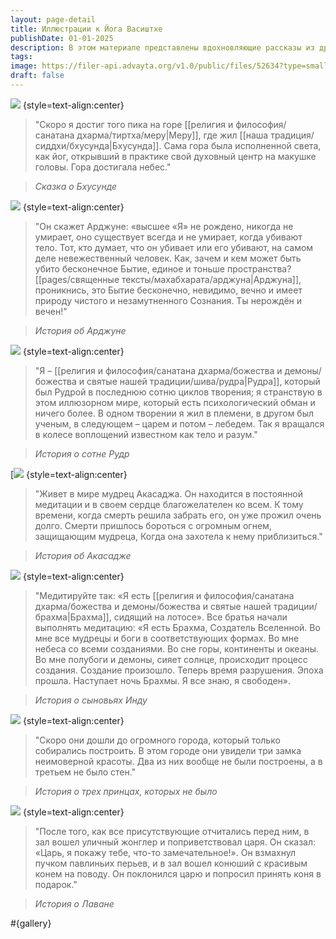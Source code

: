 ```yaml
---
layout: page-detail
title: Иллюстрации к Йога Васиштхе
publishDate: 01-01-2025
description: В этом материале представлены вдохновляющие рассказы из древнего великого йогического текста «Йога Васиштха» с иллюстрациями к ключевым эпизодам. Через легенды и притчи раскрываются глубокие философские истины о природе сознания, бессмертии и духовном пути. Истории о Бхусунде, Арджуне, Рудре, Акасадже и других мудрецах демонстрируют вечное единство бытия и иллюзорность мира, раскрывая суть йоги и сознания. Иллюстрации помогают лучше погрузиться в суть сказаний и визуализировать внутренний мир йогов и мудрецов. Этот материал — ценное духовное чтение для всех, кто стремится к мудрости и просветлению.
tags:
image: https://filer-api.advayta.org/v1.0/public/files/52634?type=small
draft: false
---
```


[![](https://filer-api.advayta.org/v1.0/public/files/52634?size=medium)](https://filer-api.advayta.org/v1.0/public/files/52635?size=medium) {style=text-align:center}

> "Скоро я достиг того пика на горе [[религия и философия/санатана дхарма/тиртха/меру|Меру]], где жил [[наша традиция/сиддхи/бхусунда|Бхусунда]]. Сама гора была исполненной света, как йог, открывший в практике свой духовный центр на макушке головы. Гора достигала небес."

> *Сказка о Бхусунде*

[![](https://filer-api.advayta.org/v1.0/public/files/52636?size=medium)](https://filer-api.advayta.org/v1.0/public/files/52643?size=medium) {style=text-align:center}

> "Он скажет Арджуне: «высшее «Я» не рождено, никогда не умирает, оно существует всегда и не умирает, когда убивают тело. Тот, кто думает, что он убивает или его убивают, на самом деле невежественный человек. Как, зачем и кем может быть убито бесконечное Бытие, единое и тоньше пространства? [[pages/священные тексты/махабхарата/арджуна|Арджуна]], проникнись, это Бытие бесконечно, невидимо, вечно и имеет природу чистого и незамутненного Сознания. Ты нерождён и вечен!"

> *История об Арджуне*

[![](https://filer-api.advayta.org/v1.0/public/files/52650?size=medium)](https://filer-api.advayta.org/v1.0/public/files/52663?size=medium) {style=text-align:center}

> "Я – [[религия и философия/санатана дхарма/божества и демоны/божества и святые нашей традиции/шива/рудра|Рудра]], который был Рудрой в последнюю сотню циклов творения; я странствую в этом иллюзорном мире, который есть психологический обман и ничего более. В одном творении я жил в племени, в другом был ученым, в следующем – царем и потом – лебедем. Так я вращался в колесе воплощений известном как тело и разум."

> *История о сотне Рудр*

[![](https://filer-api.advayta.org/v1.0/public/files/52676?size=medium)  {style=text-align:center}
> "Живет в мире мудрец Акасаджа. Он находится в постоянной медитации и в своем сердце благожелателен ко всем. К тому времени, когда смерть решила забрать его, он уже прожил очень долго. Смерти пришлось бороться с огромным огнем, защищающим мудреца, Когда она захотела к нему приблизиться."

> *История об Акасадже*

[![](https://filer-api.advayta.org/v1.0/public/files/52684?size=medium)](https://filer-api.advayta.org/v1.0/public/files/52691?size=medium) {style=text-align:center}

> "Медитируйте так: «Я есть [[религия и философия/санатана дхарма/божества и демоны/божества и святые нашей традиции/брахма|Брахма]], сидящий на лотосе». Все братья начали выполнять медитацию: «Я есть Брахма, Создатель Вселенной. Во мне все мудрецы и боги в соответствующих формах. Во мне небеса со всеми созданиями. Во сне горы, континенты и океаны. Во мне полубоги и демоны, сияет солнце, происходит процесс создания. Создание произошло. Теперь время разрушения. Эпоха прошла. Наступает ночь Брахмы. Я все знаю, я свободен». 

> *История о сыновьях Инду*

[![](https://filer-api.advayta.org/v1.0/public/files/52698?size=medium)](https://filer-api.advayta.org/v1.0/public/files/52705?size=medium) {style=text-align:center}

> "Скоро они дошли до огромного города, который только собирались построить. В этом городе они увидели три замка неимоверной красоты. Два из них вообще не были построены, а в третьем не было стен." 

> *История о трех принцах, которых не было*

[![](https://filer-api.advayta.org/v1.0/public/files/52706?size=medium)](https://filer-api.advayta.org/v1.0/public/files/52719?size=medium) {style=text-align:center}

> "После того, как все присутствующие отчитались перед ним, в зал вошел уличный жонглер и поприветствовал царя. Он сказал: «Царь, я покажу тебе, что-то замечательное!». Он взмахнул пучком павлиньих перьев, и в зал вошел конюший с красивым конем на поводу. Он поклонился царю и попросил принять коня в подарок." 

> *История о Лаване*

#{gallery}
